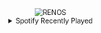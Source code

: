 <div align="center">
<picture>
    <source media="(prefers-color-scheme: dark)" srcset="https://i.ibb.co/G7DtJ7N/output-gif.gif">
    <source media="(prefers-color-scheme: light)" srcset="https://i.ibb.co/G7DtJ7N/output-gif.gif">
    <img alt="RENOS" src="https://i.ibb.co/G7DtJ7N/output-gif.gif">
</picture>
<details>
<summary>Spotify Recently Played</summary>
<img src="https://spotify-recently-played-readme.vercel.app/api?user=31d6d6zerc5ct6kck32na2ozsqf4&unique=1&width=400" alt="Spotify" />
</details>
</div>

<!-- Image deletion URL: https://ibb.co/R2KBS2d/b6e8128a836f8cd4663ad0905462b4b4 -->